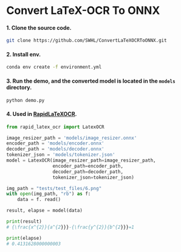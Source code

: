 # Convert LaTeX-OCR To ONNX

#### 1. Clone the source code.
```bash
git clone https://github.com/SWHL/ConvertLaTeXOCRToONNX.git
```

#### 2. Install env.
```bash
conda env create -f environment.yml
```

#### 3. Run the demo, and the converted model is located in the `models` directory.
```bash
python demo.py
```

#### 4. Used in [RapidLaTeXOCR](https://github.com/RapidAI/RapidLaTeXOCR).

```python
from rapid_latex_ocr import LatexOCR

image_resizer_path = 'models/image_resizer.onnx'
encoder_path = 'models/encoder.onnx'
decoder_path = 'models/decoder.onnx'
tokenizer_json = 'models/tokenizer.json'
model = LatexOCR(image_resizer_path=image_resizer_path,
                 encoder_path=encoder_path,
                 decoder_path=decoder_path,
                 tokenizer_json=tokenizer_json)

img_path = "tests/test_files/6.png"
with open(img_path, "rb") as f:
    data = f. read()

result, elapse = model(data)

print(result)
# {\frac{x^{2}}{a^{2}}}-{\frac{y^{2}}{b^{2}}}=1

print(elapse)
# 0.4131628000000003
```
